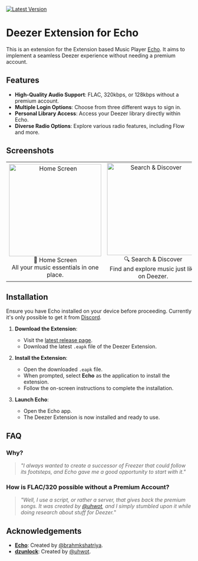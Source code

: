 [![Latest Version](https://img.shields.io/github/v/release/LuftVerbot/echo-deezer-extension?color=blue)](https://github.com/LuftVerbot/echo-deezer-extension/releases/latest)
# Deezer Extension for Echo

This is an extension for the Extension based Music Player [Echo](https://github.com/brahmkshatriya/echo). It aims to implement a seamless Deezer experience without needing a premium account.

## Features

- **High-Quality Audio Support**: FLAC, 320kbps, or 128kbps without a premium account.
- **Multiple Login Options**: Choose from three different ways to sign in.
- **Personal Library Access**: Access your Deezer library directly within Echo.
- **Diverse Radio Options**: Explore various radio features, including Flow and more.

## Screenshots

<div align="center" style="text-align: center;">
  <table>
    <tr>
      <td align="center" width="260px">
        <img src="https://github.com/user-attachments/assets/58df2ca3-0bce-4ed8-96c6-fc6efc2ee9c6" alt="Home Screen" width="250"/><br>
        🎵 Home Screen<br>
        <span>All your music essentials in one place.</span>
      </td>
      <td align="center" width="260px">
        <img src="https://github.com/user-attachments/assets/684c0492-807f-4886-811d-0cdd9dd2d513" alt="Search & Discover" width="250"/><br>
        🔍 Search & Discover<br>
        <span>Find and explore music just like on Deezer.</span>
      </td>
      <td align="center" width="260px">
        <img src="https://github.com/user-attachments/assets/63b55a3b-725d-4f7e-b28f-99a9bd873345" alt="Your Deezer Library" width="250"/><br>
        ❤️ Your Deezer Library<br>
        <span>Access and manage your favorite tracks within Echo.</span>
      </td>
    </tr>
  </table>
</div>

## Installation

Ensure you have Echo installed on your device before proceeding. Currently it's only possible to get it from [Discord](https://discord.gg/J3WvbBUU8Z).

1. **Download the Extension**:
   - Visit the [latest release page](https://github.com/LuftVerbot/echo-deezer-extension/releases/latest).
   - Download the latest `.eapk` file of the Deezer Extension.

2. **Install the Extension**:
   - Open the downloaded `.eapk` file.
   - When prompted, select **Echo** as the application to install the extension.
   - Follow the on-screen instructions to complete the installation.

3. **Launch Echo**:
   - Open the Echo app.
   - The Deezer Extension is now installed and ready to use.

## FAQ

### Why?

> *"I always wanted to create a successor of Freezer that could follow its footsteps, and Echo gave me a good opportunity to start with it."*

### How is FLAC/320 possible without a Premium Account?

> *"Well, I use a script, or rather a server, that gives back the premium songs. It was created by [@uhwot](https://github.com/uhwot), and I simply stumbled upon it while doing research about stuff for Deezer.*"

## Acknowledgements

- **[Echo](https://github.com/brahmkshatriya/echo)**: Created by [@brahmkshatriya](https://github.com/brahmkshatriya).
- **[dzunlock](https://uhwotgit.fly.dev/uhwot/dzunlock)**: Created by [@uhwot](https://github.com/uhwot).
